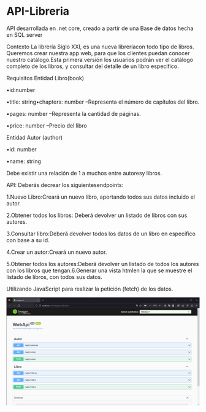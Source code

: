 # API-Libreria
API desarrollada en .net core, creado a partir de una Base de datos hecha en SQL server

Contexto
La librería Siglo XXI, es una nueva libreríacon todo tipo de libros. 
Queremos crear nuestra app web, para que los clientes puedan conocer nuestro catálogo.Esta primera versión los usuarios podrán ver el catálogo completo de los libros, y consultar del detalle de un libro específico.

Requisitos
Entidad Libro(book)

•id:number

•title: string•chapters: number –Representa el número de capítulos del libro.

•pages: number –Representa la cantidad de páginas.

•price: number –Precio del libro


Entidad Autor (author)

•id: number

•name: string

Debe existir una relación de 1 a muchos entre autoresy libros.

API: 
Deberás decrear los siguientesendpoints:

1.Nuevo Libro:Creará un nuevo libro, aportando todos sus datos incluido el autor.

2.Obtener todos los libros: Deberá devolver un listado de libros con sus autores.

3.Consultar libro:Deberá devolver todos los datos de un libro en específico con base a su id.

4.Crear un autor:Creará un nuevo autor.

5.Obtener todos los autores:Deberá devolver un listado de todos los autores con los libros que tengan.6.Generar una vista htmlen la que se muestre el listado de libros, con todos sus datos. 

Utilizando JavaScript para realizar la petición (fetch) de los datos.


![LCaptura1](https://github.com/OsvaldoRuiz622/API-Libreria/blob/main/CapturaSwagger%20API-Libreria.png)

